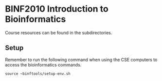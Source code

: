 # BINF2010 Introduction to Bioinformatics

Course resources can be found in the subdirectories.




## Setup


Remember to run the following command when using the CSE computers to access the bioinformatics commands. 

```
source ~binftools/setup-env.sh
```
